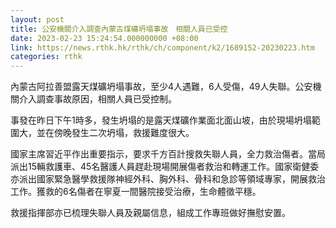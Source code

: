 ```yaml
---
layout: post
title: 公安機關介入調查內蒙古煤礦坍塌事故　相關人員已受控
date: 2023-02-23 15:24:54.000000000 +08:00
link: https://news.rthk.hk/rthk/ch/component/k2/1689152-20230223.htm
categories: rthk
---
```


內蒙古阿拉善盟露天煤礦坍塌事故，至少4人遇難，6人受傷，49人失聯。公安機關介入調查事故原因，相關人員已受控制。

事發在昨日下午1時多，發生坍塌的是露天煤礦作業面北面山坡，由於現場坍塌範圍大，並在傍晚發生二次坍塌，救援難度很大。

國家主席習近平作出重要指示，要求千方百計搜救失聯人員，全力救治傷者。當局派出15輛救護車、45名醫護人員趕赴現場開展傷者救治和轉運工作。國家衛健委亦派出國家緊急醫學救援隊神經外科、胸外科、骨科和急診等領域專家，開展救治工作。獲救的6名傷者在寧夏一間醫院接受治療，生命體徵平穩。

救援指揮部亦已梳理失聯人員及親屬信息，組成工作專班做好撫慰安置。
